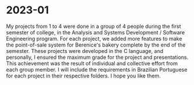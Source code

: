 # 2023-01

My projects from 1 to 4 were done in a group of 4 people during the first semester of college, in the Analysis and Systems Development / Software Engineering program.
For each project, we added more features to make the point-of-sale system for Berenice's bakery complete by the end of the semester. 
These projects were developed in the C language, and personally, I ensured the maximum grade for the project and presentations.
This achievement was the result of individual and collective effort from each group member. 
I will include the requirements in Brazilian Portuguese for each project in their respective folders. 
I hope you like them.
